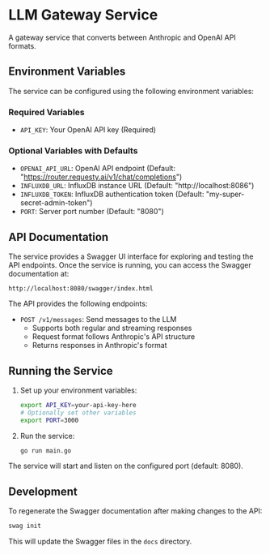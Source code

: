 # LLM Gateway Service

A gateway service that converts between Anthropic and OpenAI API formats.

## Environment Variables

The service can be configured using the following environment variables:

### Required Variables
- `API_KEY`: Your OpenAI API key (Required)

### Optional Variables with Defaults
- `OPENAI_API_URL`: OpenAI API endpoint (Default: "https://router.requesty.ai/v1/chat/completions")
- `INFLUXDB_URL`: InfluxDB instance URL (Default: "http://localhost:8086")
- `INFLUXDB_TOKEN`: InfluxDB authentication token (Default: "my-super-secret-admin-token")
- `PORT`: Server port number (Default: "8080")

## API Documentation

The service provides a Swagger UI interface for exploring and testing the API endpoints. Once the service is running, you can access the Swagger documentation at:

```
http://localhost:8080/swagger/index.html
```

The API provides the following endpoints:

- `POST /v1/messages`: Send messages to the LLM
  - Supports both regular and streaming responses
  - Request format follows Anthropic's API structure
  - Returns responses in Anthropic's format

## Running the Service

1. Set up your environment variables:
   ```bash
   export API_KEY=your-api-key-here
   # Optionally set other variables
   export PORT=3000
   ```

2. Run the service:
   ```bash
   go run main.go
   ```

The service will start and listen on the configured port (default: 8080).

## Development

To regenerate the Swagger documentation after making changes to the API:

```bash
swag init
```

This will update the Swagger files in the `docs` directory. 